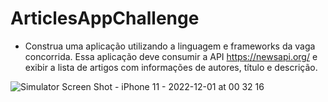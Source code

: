 # ArticlesAppChallenge

* Construa uma aplicação utilizando a linguagem e frameworks da vaga concorrida. Essa aplicação deve consumir a API https://newsapi.org/ e exibir a lista de artigos com informações de autores, título e descrição.

![Simulator Screen Shot - iPhone 11 - 2022-12-01 at 00 32 16](https://user-images.githubusercontent.com/87769114/204968352-a0af4256-cf89-45bb-a021-13d0ceb2a700.png)

